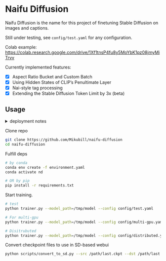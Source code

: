 # Naifu Diffusion

Naifu Diffusion is the name for this project of finetuning Stable Diffusion on images and captions.

Still under testing, see `config/test.yaml` for any configuration.

Colab example: https://colab.research.google.com/drive/1Xf1tnsP4fu8y5MoYbK1pz08jmyMiTrvv

Currently implemented features:

- [x] Aspect Ratio Bucket and Custom Batch
- [x] Using Hidden States of CLIP’s Penultimate Layer
- [x] Nai-style tag processing
- [x] Extending the Stable Diffusion Token Limit by 3x (beta)

## Usage

<details>
      <summary>deployment notes</summary>
      There is no need to prepare datasets and models by default, the script will download automatically.
</details>

Clone repo

```bash
git clone https://github.com/Mikubill/naifu-diffusion
cd naifu-diffusion
```

Fulfill deps

```bash
# by conda
conda env create -f environment.yaml
conda activate nd

# OR by pip
pip install -r requirements.txt
```

Start training.

```bash
# test
python trainer.py --model_path=/tmp/model --config config/test.yaml

# For multi-gpu
python trainer.py --model_path=/tmp/model --config config/multi-gpu.yaml

# Disitrubuted
python trainer.py --model_path=/tmp/model --config config/distributed.yaml
```

Convert checkpoint files to use in SD-based webui

```bash
python scripts/convert_to_sd.py --src /path/last.ckpt --dst /path/last.ckpt
```